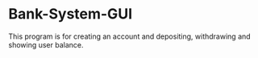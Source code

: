 # Bank-System-GUI
This program is for creating an account and depositing, withdrawing and showing user balance.
